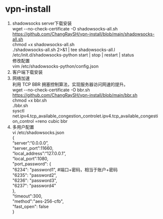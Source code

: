 # vpn-install
1. shadowsocks server下载安装  
wget --no-check-certificate -O shadowsocks-all.sh https://github.com/ChangRaySH/vpn-install/blob/main/shadowsocks-all.sh  
chmod +x shadowsocks-all.sh  
./shadowsocks-all.sh 2>&1 | tee shadowsocks-all.l  
/etc/init.d/shadowsocks-python start | stop | restart | status   
修改配置  
vim /etc/shadowsocks-python/config.json  
2. 客户端下载安装    
3. 网络加速  
利用 TCP BBR 拥塞控制算法，实现服务器访问网速的提升。  
wget --no-check-certificate -O bbr.sh https://github.com/ChangRaySH/vpn-install/blob/main/bbr.sh  
chmod +x bbr.sh  
./bbr.sh  
sysctl net.ipv4.tcp_available_congestion_controlet.ipv4.tcp_available_congestion_control =reno cubic bbr  
4. 多用户配置  
vi /etc/shadowsocks.json  
{  
“server”:“0.0.0.0”,  
“server_port”:11660,  
“local_address”:“127.0.0.1”,  
“local_port”:1080,  
"port_password": {  
"6234": "password1", #端口+密码，相当于账户+密码  
"6235": "password2",  
"6236": "password3",  
"6237": "password4"  
},  
"timeout":300,  
"method":"aes-256-cfb",  
"fast_open": false  
}  
